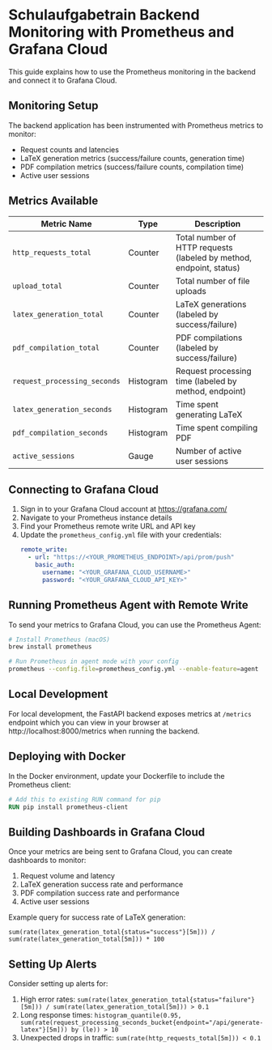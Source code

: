 # Schulaufgabetrain Backend Monitoring with Prometheus and Grafana Cloud

This guide explains how to use the Prometheus monitoring in the backend and connect it to Grafana Cloud.

## Monitoring Setup

The backend application has been instrumented with Prometheus metrics to monitor:

- Request counts and latencies
- LaTeX generation metrics (success/failure counts, generation time)
- PDF compilation metrics (success/failure counts, compilation time)
- Active user sessions

## Metrics Available

| Metric Name | Type | Description |
|-------------|------|-------------|
| `http_requests_total` | Counter | Total number of HTTP requests (labeled by method, endpoint, status) |
| `upload_total` | Counter | Total number of file uploads |
| `latex_generation_total` | Counter | LaTeX generations (labeled by success/failure) |
| `pdf_compilation_total` | Counter | PDF compilations (labeled by success/failure) |
| `request_processing_seconds` | Histogram | Request processing time (labeled by method, endpoint) |
| `latex_generation_seconds` | Histogram | Time spent generating LaTeX |
| `pdf_compilation_seconds` | Histogram | Time spent compiling PDF |
| `active_sessions` | Gauge | Number of active user sessions |

## Connecting to Grafana Cloud

1. Sign in to your Grafana Cloud account at https://grafana.com/
2. Navigate to your Prometheus instance details
3. Find your Prometheus remote write URL and API key
4. Update the `prometheus_config.yml` file with your credentials:
   ```yaml
   remote_write:
     - url: "https://<YOUR_PROMETHEUS_ENDPOINT>/api/prom/push"
       basic_auth:
         username: "<YOUR_GRAFANA_CLOUD_USERNAME>"
         password: "<YOUR_GRAFANA_CLOUD_API_KEY>"
   ```

## Running Prometheus Agent with Remote Write

To send your metrics to Grafana Cloud, you can use the Prometheus Agent:

```bash
# Install Prometheus (macOS)
brew install prometheus

# Run Prometheus in agent mode with your config
prometheus --config.file=prometheus_config.yml --enable-feature=agent
```

## Local Development

For local development, the FastAPI backend exposes metrics at `/metrics` endpoint which you can view in your browser at http://localhost:8000/metrics when running the backend.

## Deploying with Docker

In the Docker environment, update your Dockerfile to include the Prometheus client:

```dockerfile
# Add this to existing RUN command for pip
RUN pip install prometheus-client
```

## Building Dashboards in Grafana Cloud

Once your metrics are being sent to Grafana Cloud, you can create dashboards to monitor:

1. Request volume and latency
2. LaTeX generation success rate and performance
3. PDF compilation success rate and performance
4. Active user sessions

Example query for success rate of LaTeX generation:
```
sum(rate(latex_generation_total{status="success"}[5m])) / sum(rate(latex_generation_total[5m])) * 100
```

## Setting Up Alerts

Consider setting up alerts for:

1. High error rates: `sum(rate(latex_generation_total{status="failure"}[5m])) / sum(rate(latex_generation_total[5m])) > 0.1`
2. Long response times: `histogram_quantile(0.95, sum(rate(request_processing_seconds_bucket{endpoint="/api/generate-latex"}[5m])) by (le)) > 10`
3. Unexpected drops in traffic: `sum(rate(http_requests_total[5m])) < 0.1`
